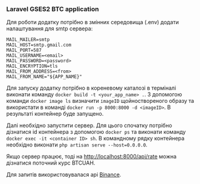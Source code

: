 ### Laravel GSES2 BTC application

Для роботи додатку потрібно в змінних середовища (.env) додати налаштування для smtp серверa:

`MAIL_MAILER=smtp`  
`MAIL_HOST=smtp.gmail.com`  
`MAIL_PORT=587`  
`MAIL_USERNAME=<email>`  
`MAIL_PASSWORD=<password>`  
`MAIL_ENCRYPTION=tls`  
`MAIL_FROM_ADDRESS=<from>`  
`MAIL_FROM_NAME="${APP_NAME}"`  

Для запуску додатку потрібно в кореневому каталозі в терміналі виконати команду `docker build -t <your_app_name> .`. З допомогою команди `docker image ls` визначити `іmageID` щойноствореного образу та використати в команді `docker run -p 8000:8000 -d <imageID>`. В результаті контейнер буде запущено.

Далі необхідно запустити сервер. Для цього спочатку потрібно дізнатися id контейнера з допомогою `docker ps` та виконати команду `docker exec -it <container ID> sh`. В командному рядку контейнера необхідно виконати `php artisan serve --host=0.0.0.0`. 

Якщо сервер працює, тоді на [http://localhost:8000/api/rate](http://localhost:8000/api/rate) можна дізнатися поточний курс BTCUAH.

Для запитів використовувалася api [Binance](https://www.binance.com/en/binance-api).